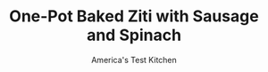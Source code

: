 ---
layout: ../../layouts/MarkdownPostLayout.astro
title: One-Pot Baked Ziti with Sausage and Spinach
author: America's Test Kitchen
pubDate: 2023-03-15
description: "Baked ziti usually requires at least three pots and pans. Wouldn’t just one pot be better?"
image_url: https://res.cloudinary.com/hksqkdlah/image/upload/ar_1:1,c_fill,dpr_2.0,f_auto,fl_lossy.progressive.strip_profile,g_faces:auto,q_auto:low,w_344/26505_sfs-one-pot-ziti-24
tags: ["Main Courses","Italian","Vegetables","Pasta","Cheese","Pork","Cookbook Collection"]
calories: 3410
protein: 36
carbohydrates: 57
fats: 
fiber: 5
ingredients: ["8 ounces, sweet Italian sausage, casings removed","3 , garlic cloves, minced","1 (28-ounce) can, tomato sauce","1 (14.5-ounce), can diced tomatoes","3/4 teaspoon, salt","1/2 teaspoon, dried oregano","1/2 teaspoon, sugar","1/8 teaspoon, red pepper flakes","2 cups, water","12 ounces (3 3/4 cups), ziti","6 tablespoons, chopped fresh basil","7 ounces (7 cups), baby spinach, chopped coarse","6 ounces whole-milk, mozzarella cheese, cut into 1/4-inch pieces (1 1/2 cups)","2 ounces, Parmesan cheese, grated (1 cup)","8 ounces (1 cup), whole-milk ricotta cheese"]
serves: 6
time: "1 hour plus 10 minutes cooling"
instructions: ["Cook sausage in Dutch oven over medium-high heat, breaking up pieces with spoon, until lightly browned, about 5 minutes. Add garlic and cook until fragrant, about 30 seconds. Stir in tomato sauce, diced tomatoes and their juice, salt, oregano, sugar, and pepper flakes. Bring mixture to boil, reduce heat to medium-low, and simmer until thickened, about 10 minutes.","Stir in water, pasta, and 4 tablespoons basil. Increase heat to high and bring to boil. Reduce heat to medium and simmer vigorously, uncovered, until pasta is still very firm but just starting to soften, 6 to 8 minutes, stirring frequently. Adjust oven rack 8 inches from broiler element and heat broiler.","Remove pot from heat and stir in spinach, 3/4 cup mozzarella, and 1/2 cup Parmesan. Dollop surface of pasta evenly with spoonfuls of ricotta. Top with remaining 3/4 cup mozzarella and 1/4 cup Parmesan.","Broil ziti until cheese is bubbling and beginning to brown, 5 to 7 minutes. Transfer to wire rack and let cool for 10 minutes. Sprinkle with remaining 2 tablespoons basil and serve."]
nutrition: ["1007 mg Potassium","544 mg Phosphorus","619 mg Calcium","4 mg Iron","111 mg Magnesium","1430 mg Sodium","3 mg Zinc","22 g Fat","3 mg Niacin (B3)","6 g Monounsaturated","1 g Polyunsaturated","28 mg Vitamin C","69 mg Cholesterol","12 g Saturated","5 g Fiber","103 µg Folate (food)","9 g Sugars","178 µg Vitamin K","379 g Water","57 g Carbs","103 µg Folate equivalent (total)","36 g Protein","3 mg Vitamin E","1 µg Vitamin B12","353 µg Vitamin A","568 kcal Energy","3410 calories"]
notes: "You can substitute part-skim versions of ricotta and mozzarella cheese here. Avoid preshredded cheese, as it does not melt well."
---